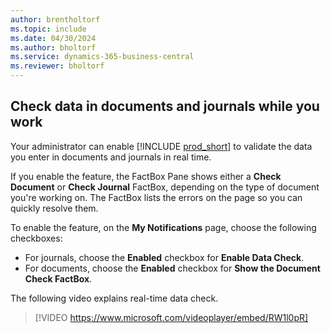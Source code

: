 ```yaml
---
author: brentholtorf
ms.topic: include
ms.date: 04/30/2024
ms.author: bholtorf
ms.service: dynamics-365-business-central
ms.reviewer: bholtorf
---
```

## <a name="check-data-in-documents-and-journals-while-you-work"></a>Check data in documents and journals while you work

Your administrator can enable [!INCLUDE [prod_short](prod_short.md)] to validate the data you enter in documents and journals in real time.

If you enable the feature, the FactBox Pane shows either a **Check Document** or **Check Journal** FactBox, depending on the type of document you're working on. The FactBox lists the errors on the page so you can quickly resolve them.

To enable the feature, on the **My Notifications** page, choose the following checkboxes:

* For journals, choose the **Enabled** checkbox for **Enable Data Check**.
* For documents, choose the **Enabled** checkbox for **Show the Document Check FactBox**.

The following video explains real-time data check.

> [!VIDEO https://www.microsoft.com/videoplayer/embed/RW1l0pR]
